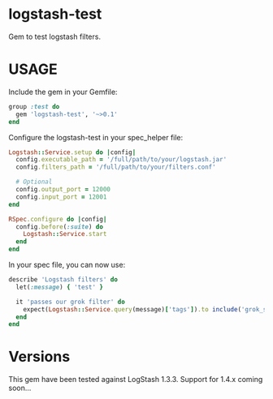 logstash-test
=============

Gem to test logstash filters.

USAGE
=====

Include the gem in your Gemfile:

```ruby
group :test do
  gem 'logstash-test', '~>0.1'
end
```

Configure the logstash-test in your spec\_helper file:

```ruby
Logstash::Service.setup do |config|
  config.executable_path = '/full/path/to/your/logstash.jar'
  config.filters_path = '/full/path/to/your/filters.conf'

  # Optional
  config.output_port = 12000
  config.input_port = 12001
end

RSpec.configure do |config|
  config.before(:suite) do
    Logstash::Service.start
  end
end
```

In your spec file, you can now use:

```ruby
describe 'Logstash filters' do
  let(:message) { 'test' }

  it 'passes our grok filter' do
    expect(Logstash::Service.query(message)['tags']).to include('grok_success')
  end
end
```

Versions
========

This gem have been tested against LogStash 1.3.3. Support for 1.4.x coming soon...
